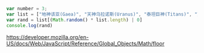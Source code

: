 ```javascript
var number = 3;
var list = ["地神该亚(Gaea)", "天神乌拉诺斯(Uranus)", "泰坦巨神(Titans)", "天神克洛诺斯(Cronus)", "泰坦女神瑞亚(Rhea)", "泰坦巨神普罗米修斯(Prometheus)", "泰坦巨神厄庇米修斯(Epimetheus)", "天神宙斯(Zeus)", "天后赫拉(Hera)", "海神波塞冬(Poseidon)", "冥王哈得斯(Hades)", "农神得墨忒耳(Demeter)", "灶神赫斯提亚(Hestia)", "太阳神阿波罗(Apollo)", "月亮女神阿耳忒弥斯(Artemis)", "爱与美之神阿佛洛狄忒(Aphrodite)", "智能女神雅典娜(Athene)", "冥后珀耳塞福涅(Persephone)", "战神阿瑞斯(Ares)", "火神赫淮斯托斯(Hephaestus)", "青春女神赫拍(Hebe)", "神使赫耳墨斯(Hermes)", "酒神狄俄倪索斯(Dionysus)", "小爱神厄洛斯(Eros)", "牧神潘(Pan)", "胜利女神尼姬(Nike)", "英雄赫拉克勒斯(Heracles)"];
var rand = list[(Math.random() * list.length) | 0]
console.log(rand)
```

https://developer.mozilla.org/en-US/docs/Web/JavaScript/Reference/Global_Objects/Math/floor
